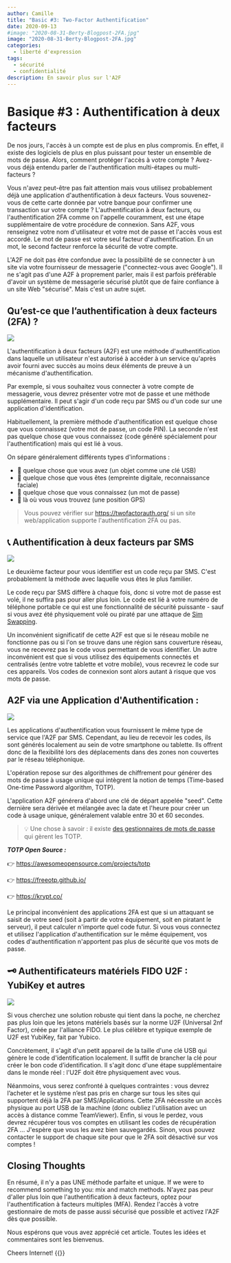 ```yaml
---
author: Camille
title: "Basic #3: Two-Factor Authentification"
date: 2020-09-13
#image: "2020-08-31-Berty-Blogpost-2FA.jpg"
image: "2020-08-31-Berty-Blogpost-2FA.jpg"
categories:
  - liberté d'expression
tags:
  - sécurité
  - confidentialité
description: En savoir plus sur l'A2F
---
```


# Basique #3 : Authentification à deux facteurs


De nos jours, l'accès à un compte est de plus en plus compromis. En effet, il existe des logiciels de plus en plus puissant pour tester un ensemble de mots de passe. Alors, comment protéger l'accès à votre compte ? Avez-vous déjà entendu parler de l'authentification multi-étapes ou multi-facteurs ?

Vous n'avez peut-être pas fait attention mais vous utilisez probablement déjà une application d'authentification à deux facteurs. Vous souvenez-vous de cette carte donnée par votre banque pour confirmer une transaction sur votre compte ? L'authentification à deux facteurs, ou l'authentification 2FA comme on l'appelle couramment, est une étape supplémentaire de votre procédure de connexion. Sans A2F, vous renseignez votre nom d'utilisateur et votre mot de passe et l'accès vous est accordé. Le mot de passe est votre seul facteur d'authentification. En un mot, le second facteur renforce la sécurité de votre compte.

L'A2F ne doit pas être confondue avec la possibilité de se connecter à un site via votre fournisseur de messagerie ("connectez-vous avec Google"). Il ne s'agit pas d'une A2F à proprement parler, mais il est parfois préférable d'avoir un système de messagerie sécurisé plutôt que de faire confiance à un site Web "sécurisé". Mais c'est un autre sujet.

## Qu’est-ce que l’authentification à deux facteurs (2FA) ?

![](https://i.imgur.com/MJUVRuw.jpg)

L'authentification à deux facteurs (A2F) est une méthode d'authentification dans laquelle un utilisateur n'est autorisé à accéder à un service qu'après avoir fourni avec succès au moins deux éléments de preuve à un mécanisme d'authentification.

Par exemple, si vous souhaitez vous connecter à votre compte de messagerie, vous devrez présenter votre mot de passe et une méthode supplémentaire. Il peut s'agir d'un code reçu par SMS ou d'un code sur une application d'identification.

Habituellement, la première méthode d'authentification est quelque chose que vous connaissez (votre mot de passe, un code PIN). La seconde n'est pas quelque chose que vous connaissez (code généré spécialement pour l'authentification) mais qui est lié à vous.

On sépare généralement différents types d'informations :
- 🔑 quelque chose que vous avez (un objet comme une clé USB)
- 🐾 quelque chose que vous êtes (empreinte digitale, reconnaissance faciale)
- 🧠 quelque chose que vous connaissez (un mot de passe)
- 📍 là où vous vous trouvez (une position GPS)


> Vous pouvez vérifier sur https://twofactorauth.org/ si un site web/application supporte l'authentification 2FA ou pas.

## 📞 Authentification à deux facteurs par SMS

![](https://i.imgur.com/uuqGxCp.jpg)


Le deuxième facteur pour vous identifier est un code reçu par SMS. C'est probablement la méthode avec laquelle vous êtes le plus familier.

Le code reçu par SMS diffère à chaque fois, donc si votre mot de passe est volé, il ne suffira pas pour aller plus loin. Le code est lié à votre numéro de téléphone portable ce qui est une fonctionnalité de sécurité puissante - sauf si vous avez été physiquement volé ou piraté par une attaque de [Sim Swapping](https://berty.tech/blog/sim-swapping/).

Un inconvénient significatif de cette A2F est que si le réseau mobile ne fonctionne pas ou si l'on se trouve dans une région sans couverture réseau, vous ne recevrez pas le code vous permettant de vous identifier. Un autre inconvénient est que si vous utilisez des équipements connectés et centralisés (entre votre tablette et votre mobile), vous recevrez le code sur ces appareils. Vos codes de connexion sont alors autant à risque que vos mots de passe.


## A2F via une Application d'Authentification :

![](https://i.imgur.com/YuRNDY0.jpg)


Les applications d'authentification vous fournissent le même type de service que l'A2F par SMS. Cependant, au lieu de recevoir les codes, ils sont générés localement au sein de votre smartphone ou tablette. Ils offrent donc de la flexibilité lors des déplacements dans des zones non couvertes par le réseau téléphonique.

L'opération repose sur des algorithmes de chiffrement pour générer des mots de passe à usage unique qui intègrent la notion de temps (Time-based One-time Password algorithm, TOTP).

L'application A2F générera d'abord une clé de départ appelée "seed". Cette dernière sera dérivée et mélangée avec la date et l'heure pour créer un code à usage unique, généralement valable entre 30 et 60 secondes.

> 💡 Une chose à savoir : il existe [des gestionnaires de mots de passe](https://berty.tech/blog/best-password-manager/) qui gèrent les TOTP.

***TOTP Open Source :***

👉 https://awesomeopensource.com/projects/totp

👉 https://freeotp.github.io/

👉 https://krypt.co/

Le principal inconvénient des applications 2FA est que si un attaquant se saisit de votre seed (soit à partir de votre équipement, soit en piratant le serveur), il peut calculer n'importe quel code futur. Si vous vous connectez et utilisez l'application d'authentification sur le même équipement, vos codes d'authentification n'apportent pas plus de sécurité que vos mots de passe.


## 🗝️ Authentificateurs matériels FIDO U2F : YubiKey et autres

![](https://i.imgur.com/ZzJa77a.png)


Si vous cherchez une solution robuste qui tient dans la poche, ne cherchez pas plus loin que les jetons matériels basés sur la norme U2F (Universal 2nf Factor), créée par l'alliance FIDO. Le plus célèbre et typique exemple de U2F est YubiKey, fait par Yubico.

Concrètement, il s'agit d'un petit appareil de la taille d'une clé USB qui génère le code d'identification localement. Il suffit de brancher la clé pour créer le bon code d’identification. Il s'agit donc d'une étape supplémentaire dans le monde réel : l'U2F doit être physiquement avec vous.

Néanmoins, vous serez confronté à quelques contraintes : vous devrez l’acheter et le système n’est pas pris en charge sur tous les sites qui supportent déjà la 2FA par SMS/Applications. Cette 2FA nécessite un accès physique au port USB de la machine (donc oubliez l'utilisation avec un accès à distance comme TeamViewer). Enfin, si vous le perdez, vous devrez récupérer tous vos comptes en utilisant les codes de récupération 2FA ... J'espère que vous les avez bien sauvegardés. Sinon, vous pouvez contacter le support de chaque site pour que le 2FA soit désactivé sur vos comptes !


## Closing Thoughts

En résumé, il n'y a pas UNE méthode parfaite et unique. If we were to recommend something to you: mix and match methods. N'ayez pas peur d'aller plus loin que l'authentification à deux facteurs, optez pour l'authentification à facteurs multiples (MFA). Rendez l'accès à votre gestionnaire de mots de passe aussi sécurisé que possible et activez l'A2F dès que possible.

Nous espérons que vous avez apprécié cet article. Toutes les idées et commentaires sont les bienvenus.

Cheers Internet!
{{<tweet id="1291024965630939136">}}


